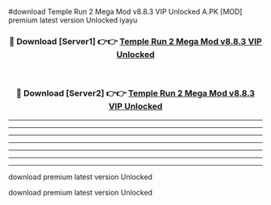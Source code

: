 #download Temple Run 2 Mega Mod v8.8.3 VIP Unlocked A.PK [MOD] premium latest version Unlocked iyayu 



<div align="center">
<h3>🔴 Download [Server1] 👉👉 <a href="https://download1apk.web.app/">Temple Run 2 Mega Mod v8.8.3 VIP Unlocked</a></h3><br>

<h3>🔴 Download [Server2] 👉👉 <a href="https://download1apk.web.app/">Temple Run 2 Mega Mod v8.8.3 VIP Unlocked</a></h3>
</div>





----------------------------------------------------------

----------------------------------------------------------

----------------------------------------------------------

----------------------------------------------------------

----------------------------------------------------------

----------------------------------------------------------

----------------------------------------------------------

download premium latest version Unlocked

download premium latest version Unlocked
